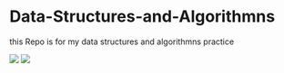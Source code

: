# Data-Structures-and-Algorithmns

this Repo is for my data structures and algorithmns practice

<a href="https://codeclimate.com/github/francosion042/Data-Structures-and-Algorithmns/maintainability"><img src="https://api.codeclimate.com/v1/badges/e51d2b9617ce1f7ae804/maintainability" /></a> <a href="https://codeclimate.com/github/francosion042/Data-Structures-and-Algorithmns/test_coverage"><img src="https://api.codeclimate.com/v1/badges/e51d2b9617ce1f7ae804/test_coverage" /></a>
